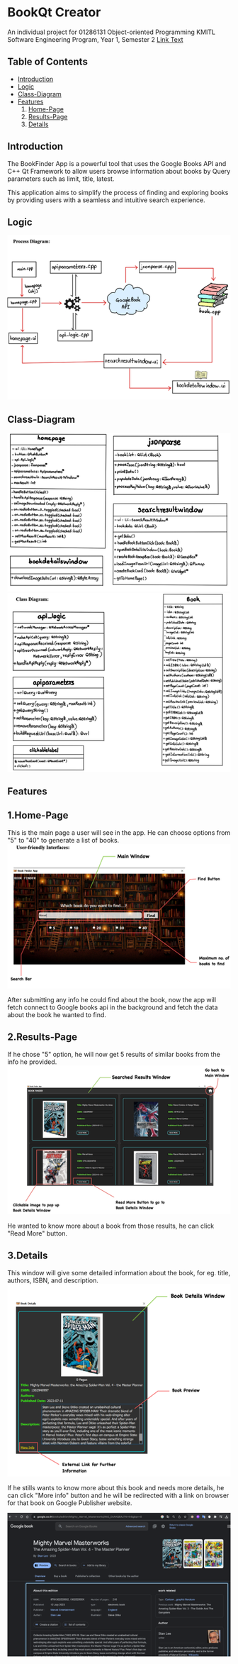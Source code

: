 # BookQt Creator

An individual project for 01286131 Object-oriented Programming KMITL
Software Engineering Program, Year 1, Semester 2
[Link Text](Final_Project_Report.pdf)

## Table of Contents

- [Introduction](#introduction)
- [Logic](#logic)
- [Class-Diagram](#class-diagram)
- [Features](#features)
     1. [Home-Page](#home-page)
     2. [Results-Page](#result-page)
     3. [Details](#detail)
## Introduction


The BookFinder App is a powerful tool that uses the Google Books API and C++ Qt Framework to allow users browse information about books by Query parameters such as limit, title, latest. 

This application aims to simplify the process of finding and exploring books by providing users with a seamless and intuitive search experience.



## Logic

![Alt text](image-1.png)

## Class-Diagram

![Alt text](<Screenshot 2566-11-23 at 01.54.09.png>) ![Alt text](<Screenshot 2566-11-23 at 01.54.04.png>)

## Features

## 1.Home-Page

This is the main page a user will see in the app. He can choose options from "5" to "40" to generate a list of books.
![Alt text](image.png)

After submitting any info he could find about the book, now the app will fetch connect to Google books api in the background and fetch the data about the book he wanted to find.

## 2.Results-Page

If he chose "5" option, he will now get 5 results of similar books from the info he provided.
![Alt text](image-2.png)

He wanted to know more about a book from those results, he can click "Read More" button.

## 3.Details

This window will give some detailed information about the book, for eg. title, authors, ISBN, and description. 
![Alt text](image-3.png)

If he stills wants to know more about this book and needs more details, he can click "More info" button and he will be redirected with a link on browser for that book on Google Publisher website.

![Alt text](image-4.png)


